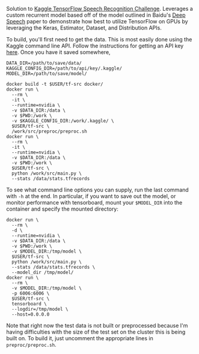 Solution to <a href="https://www.kaggle.com/c/tensorflow-speech-recognition-challenge" >Kaggle TensorFlow Speech Recognition Challenge</a>. Leverages a custom recurrent model based off of the model outlined in Baidu's <a href="https://arxiv.org/abs/1412.5567" >Deep Speech</a> paper to demonstrate how best to utilize TensorFlow on GPUs by leveraging the Keras, Estimator, Dataset, and Distribution APIs.

To build, you'll first need to get the data. This is most easily done using the Kaggle command line API. Follow the instructions for getting an API key <a href="https://github.com/Kaggle/kaggle-api">here</a>. Once you have it saved somewhere,

```
DATA_DIR=/path/to/save/data/
KAGGLE_CONFIG_DIR=/path/to/api/key/.kaggle/
MODEL_DIR=/path/to/save/model/

docker build -t $USER/tf-src docker/
docker run \
  --rm \
  -it \
  --runtime=nvidia \
  -v $DATA_DIR:/data \
  -v $PWD:/work \
  -v $KAGGLE_CONFIG_DIR:/work/.kaggle/ \
  $USER/tf-src \
  /work/src/preproc/preproc.sh
docker run \
  --rm \
  -it \
  --runtime=nvidia \
  -v $DATA_DIR:/data \
  -v $PWD:/work \
  $USER/tf-src \
  python /work/src/main.py \
  --stats /data/stats.tfrecords
```
To see  what command line options you can supply, run the last command with `-h` at the end. In particular, if you want to save out the model, or monitor performance with tensorboard, mount your `$MODEL_DIR` into the container and specify the mounted directory:
```
docker run \
  --rm \
  -d \
  --runtime=nvidia \
  -v $DATA_DIR:/data \
  -v $PWD:/work \
  -v $MODEL_DIR:/tmp/model \
  $USER/tf-src \
  python /work/src/main.py \
  --stats /data/stats.tfrecords \
  --model_dir /tmp/model/
docker run \
  --rm \
  -v $MODEL_DIR:/tmp/model \
  -p 6006:6006 \
  $USER/tf-src \
  tensorboard \
  --logdir=/tmp/model \
  --host=0.0.0.0
```
Note that right now the test data is not built or preprocessed because I'm having difficulties with the size of the test set on the cluster this is being built on. To build it, just uncomment the appropriate lines in `preproc/preproc.sh`.
